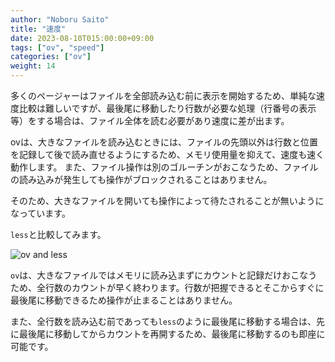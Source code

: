 ```yaml
---
author: "Noboru Saito"
title: "速度"
date: 2023-08-10T015:00:00+09:00
tags: ["ov", "speed"]
categories: ["ov"]
weight: 14
---
```


多くのページャーはファイルを全部読み込む前に表示を開始するため、単純な速度比較は難しいですが、最後尾に移動したり行数が必要な処理（行番号の表示等）をする場合は、ファイル全体を読む必要があり速度に差が出ます。

ovは、大きなファイルを読み込むときには、ファイルの先頭以外は行数と位置を記録して後で読み直せるようにするため、メモリ使用量を抑えて、速度も速く動作します。
また、ファイル操作は別のゴルーチンがおこなうため、ファイルの読み込みが発生しても操作がブロックされることはありません。

そのため、大きなファイルを開いても操作によって待たされることが無いようになっています。

`less`と比較してみます。

![ov and less](/ov/open-large-file.gif)

`ov`は、大きなファイルではメモリに読み込まずにカウントと記録だけおこなうため、全行数のカウントが早く終わります。行数が把握できるとそこからすぐに最後尾に移動できるため操作が止まることはありません。

また、全行数を読み込む前であっても`less`のように最後尾に移動する場合は、先に最後尾に移動してからカウントを再開するため、最後尾に移動するのも即座に可能です。